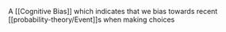 A [[Cognitive Bias]] which indicates that we bias towards recent [[probability-theory/Event]]s when making choices
